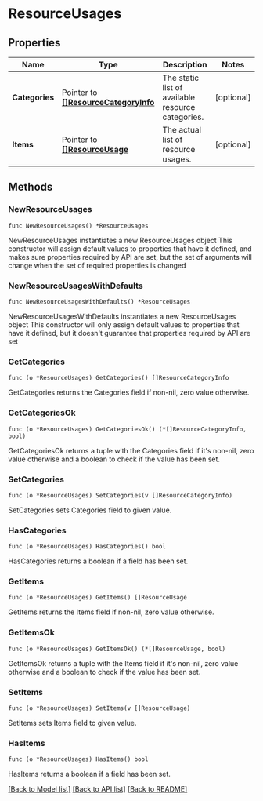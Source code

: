# ResourceUsages

## Properties

Name | Type | Description | Notes
------------ | ------------- | ------------- | -------------
**Categories** | Pointer to [**[]ResourceCategoryInfo**](ResourceCategoryInfo.md) | The static list of available resource categories. | [optional] 
**Items** | Pointer to [**[]ResourceUsage**](ResourceUsage.md) | The actual list of resource usages. | [optional] 

## Methods

### NewResourceUsages

`func NewResourceUsages() *ResourceUsages`

NewResourceUsages instantiates a new ResourceUsages object
This constructor will assign default values to properties that have it defined,
and makes sure properties required by API are set, but the set of arguments
will change when the set of required properties is changed

### NewResourceUsagesWithDefaults

`func NewResourceUsagesWithDefaults() *ResourceUsages`

NewResourceUsagesWithDefaults instantiates a new ResourceUsages object
This constructor will only assign default values to properties that have it defined,
but it doesn't guarantee that properties required by API are set

### GetCategories

`func (o *ResourceUsages) GetCategories() []ResourceCategoryInfo`

GetCategories returns the Categories field if non-nil, zero value otherwise.

### GetCategoriesOk

`func (o *ResourceUsages) GetCategoriesOk() (*[]ResourceCategoryInfo, bool)`

GetCategoriesOk returns a tuple with the Categories field if it's non-nil, zero value otherwise
and a boolean to check if the value has been set.

### SetCategories

`func (o *ResourceUsages) SetCategories(v []ResourceCategoryInfo)`

SetCategories sets Categories field to given value.

### HasCategories

`func (o *ResourceUsages) HasCategories() bool`

HasCategories returns a boolean if a field has been set.

### GetItems

`func (o *ResourceUsages) GetItems() []ResourceUsage`

GetItems returns the Items field if non-nil, zero value otherwise.

### GetItemsOk

`func (o *ResourceUsages) GetItemsOk() (*[]ResourceUsage, bool)`

GetItemsOk returns a tuple with the Items field if it's non-nil, zero value otherwise
and a boolean to check if the value has been set.

### SetItems

`func (o *ResourceUsages) SetItems(v []ResourceUsage)`

SetItems sets Items field to given value.

### HasItems

`func (o *ResourceUsages) HasItems() bool`

HasItems returns a boolean if a field has been set.


[[Back to Model list]](../README.md#documentation-for-models) [[Back to API list]](../README.md#documentation-for-api-endpoints) [[Back to README]](../README.md)


